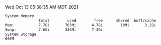 Wed Oct 13 05:38:35 AM MDT 2021
```bash
System Memory
               total        used        free      shared  buff/cache   available
Mem:           7.7Gi       703Mi       4.7Gi        10Mi       2.2Gi       6.7Gi
Swap:          7.6Gi       336Mi       7.3Gi
System Storage
668M	.
```
```bash
